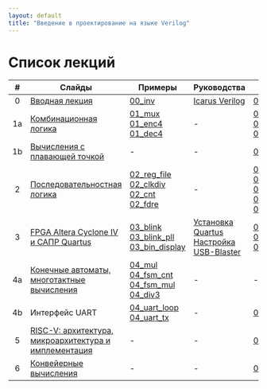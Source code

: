 ```yaml
---
layout: default
title: "Введение в проектирование на языке Verilog"
---
```


# Список лекций

| #   | Слайды | Примеры | Руководства | Задания |
|:---:| -------| ------- | ----------- | ------- |
| 0   | [Вводная лекция](https://docs.google.com/presentation/d/1TqlFGqrBzD166VZrZCWKFIKIriF4yPpPZ9JoIRr6bsQ) | [00_inv](https://github.com/viktor-prutyanov/drec-fpga-intro/tree/master/examples/2025/00_inv) | [Icarus Verilog](./2025/00_icarus.md)   | [00_signext](https://github.com/viktor-prutyanov/drec-fpga-intro/tree/master/problems/2025/00_signext) |
| 1a  | [Комбинационная логика](https://docs.google.com/presentation/d/1SRWW4OXgNHcIN5JQXkJ2pnRrEnh4AqmwCOXpr1bb-u4)  | [01_mux](https://github.com/viktor-prutyanov/drec-fpga-intro/tree/master/examples/2025/01_mux) <br> [01_enc4](https://github.com/viktor-prutyanov/drec-fpga-intro/tree/master/examples/2025/01_enc4) <br> [01_dec4](https://github.com/viktor-prutyanov/drec-fpga-intro/tree/master/examples/2025/01_dec4) | - | [01_mux4](https://github.com/viktor-prutyanov/drec-fpga-intro/tree/master/problems/2025/01_mux4) <br> [01_alu](https://github.com/viktor-prutyanov/drec-fpga-intro/tree/master/problems/2025/01_alu) <br> [01_cmp](https://github.com/viktor-prutyanov/drec-fpga-intro/tree/master/problems/2025/01_cmp) |
| 1b  | [Вычисления с плавающей точкой](https://docs.google.com/presentation/d/1fE9bVMfvQbaPWVOoztV1VZW1FPAAsZQbV8X-apcAPBk) | - | - | [01_fp16](https://github.com/viktor-prutyanov/drec-fpga-intro/tree/master/problems/2025/01_fp16) |
| 2   | [Последовательностная логика](https://docs.google.com/presentation/d/17AkWxNowVI5ReDU2E5dFpsEf1z1eiVMFoMP2PQ6a8Aw) | [02_reg_file](https://github.com/viktor-prutyanov/drec-fpga-intro/tree/master/examples/2025/02_reg_file) <br> [02_clkdiv](https://github.com/viktor-prutyanov/drec-fpga-intro/tree/master/examples/2025/02_clkdiv) <br> [02_cnt](https://github.com/viktor-prutyanov/drec-fpga-intro/tree/master/examples/2025/02_cnt) <br> [02_fdre](https://github.com/viktor-prutyanov/drec-fpga-intro/tree/master/examples/2025/02_fdre) | - | [02_clkdiv](https://github.com/viktor-prutyanov/drec-fpga-intro/tree/master/problems/2025/02_clkdiv) <br> [02_lfsr](https://github.com/viktor-prutyanov/drec-fpga-intro/tree/master/problems/2025/02_lfsr) <br> [02_shiftreg](https://github.com/viktor-prutyanov/drec-fpga-intro/tree/master/problems/2025/02_shiftreg) <br> [02_rf_2r1w](https://github.com/viktor-prutyanov/drec-fpga-intro/tree/master/problems/2025/02_rf_2r1w) <br> [02_fifo](https://github.com/viktor-prutyanov/drec-fpga-intro/tree/master/problems/2025/02_fifo)|
| 3   | [FPGA Altera Cyclone IV и САПР Quartus](https://docs.google.com/presentation/d/1jZzJNerbKeT8XLfLw1XMgh0c8-clpV-wZfe6RsCt5o8) | [03_blink](https://github.com/viktor-prutyanov/drec-fpga-intro/tree/master/examples/2025/03_blink) <br> [03_blink_pll](https://github.com/viktor-prutyanov/drec-fpga-intro/tree/master/examples/2025/03_blink_pll) [03_bin_display](https://github.com/viktor-prutyanov/drec-fpga-intro/tree/master/examples/2025/03_bin_display)| [Установка Quartus](./2025/01_quartus.md) <br> [Настройка USB-Blaster](./2025/02_blaster.md) | [03_hex_display](https://github.com/viktor-prutyanov/drec-fpga-intro/tree/master/problems/2025/03_hex_display) <br> [03_rnd_hex](https://github.com/viktor-prutyanov/drec-fpga-intro/tree/master/problems/2025/03_rnd_hex) <br> [03_timer](https://github.com/viktor-prutyanov/drec-fpga-intro/tree/master/problems/2025/03_timer) |
| 4а  | [Конечные автоматы, многотактные вычисления](https://docs.google.com/presentation/d/1jijMmZYQkn_vrQKY3OLAicbjm2WcAzfECV3oQxOXsO8) | [04_mul](https://github.com/viktor-prutyanov/drec-fpga-intro/tree/master/examples/2025/04_mul) <br> [04_fsm_cnt](https://github.com/viktor-prutyanov/drec-fpga-intro/tree/master/examples/2025/04_fsm_cnt) <br> [04_fsm_mul](https://github.com/viktor-prutyanov/drec-fpga-intro/tree/master/examples/2025/04_fsm_mul) <br> [04_div3](https://github.com/viktor-prutyanov/drec-fpga-intro/tree/master/examples/2025/04_div3) | - | - |
| 4b  | Интерфейс UART | [04_uart_loop](https://github.com/viktor-prutyanov/drec-fpga-intro/tree/master/examples/2025/04_uart_loop) <br> [04_uart_tx](https://github.com/viktor-prutyanov/drec-fpga-intro/tree/master/examples/2025/04_uart_tx) | - | [04_uart_rx](https://github.com/viktor-prutyanov/drec-fpga-intro/tree/master/examples/2025/04_uart_rx) |
| 5   | [RISC-V: архитектура, микроархитектура и имплементация](https://docs.google.com/presentation/d/18qmQJa9JLM1TAxX4z2vEbKHeQaVG4v-3wVEy8Pt5V-k) | - | - | [05_cpu](https://github.com/viktor-prutyanov/drec-fpga-intro/tree/master/problems/2025/05_cpu) |
| 6   | [Конвейерные вычисления](https://docs.google.com/presentation/d/10LPWZqqwGkNW45AFo-a64QdzvaN9OXWRo5L_dI8OWbE) | - | - | [06_fp16pipe](https://github.com/viktor-prutyanov/drec-fpga-intro/tree/master/problems/2025/06_fp16pipe) |